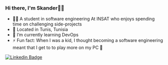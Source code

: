 ### Hi there, I'm Skander👋🏽

- 👨‍💻 A student in software engineering At INSAT  who enjoys spending time on challenging side-projects
- 📍 Located in Tunis, Tunisia
- 🌱 I’m currently learning DevOps
- ⚡ Fun fact: When I was a kid, I thought becoming a software engineering meant that I get to to play more on my PC 🤣

[![Linkedin Badge](https://img.shields.io/badge/-Skander-0e76a8?style=flat&labelColor=0e76a8&logo=linkedin&logoColor=white)](https://www.linkedin.com/in/skandertrifa/)
